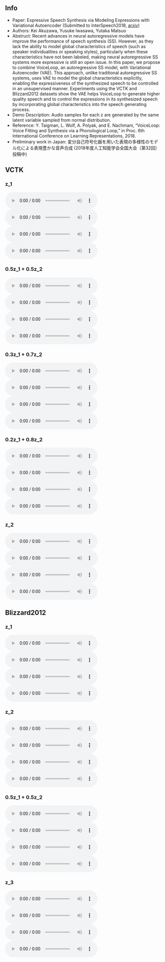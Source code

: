 ## Info

- Paper: Expressive Speech Synthesis via Modeling Expressions with Variational Autoencoder (Submitted to InterSpeech2018, [arxiv](http://arxiv.org/abs/1804.02135))
- Authors: Kei Akuzawa, Yusuke Iwasawa, Yutaka Matsuo
- Abstruct: Recent advances in neural autoregressive models have improve the performance of speech synthesis (SS). However, as they lack the ability to model global characteristics of speech (such as speaker individualities or speaking styles), particularly when these characteristics have not been labeled, making neural autoregressive SS systems more expressive is still an open issue. In this paper, we propose to combine VoiceLoop, an autoregressive SS model, with Variational Autoencoder (VAE). This approach, unlike traditional autoregressive SS systems, uses VAE to model the global characteristics explicitly, enabling the expressiveness of the synthesized speech to be controlled in an unsupervised manner. Experiments using the VCTK and Blizzard2012 datasets show the VAE helps VoiceLoop to generate higher quality speech and to control the expressions in its synthesized speech by incorporating global characteristics into the speech generating process.
- Demo Description: Audio samples for each z are generated by the same latent variable sampled from normal distribution.
- Reference: Y. Taigman, L. Wolf, A. Polyak, and E. Nachmani, “VoiceLoop: Voice Fitting and Synthesis via a Phonological Loop,” in Proc. 6th International Conference on Learning Representations, 2018.
- Preliminary work in Japan: 変分自己符号化器を用いた表現の多様性のモデル化による表現豊かな音声合成 (2018年度人工知能学会全国大会（第32回） 投稿中)

## VCTK

### z_1

<audio src="audio/vctk_z1_txt1.wav" controls></audio>
<audio src="audio/vctk_z1_txt2.wav" controls></audio>
<audio src="audio/vctk_z1_txt3.wav" controls></audio>
<audio src="audio/vctk_z1_txt4.wav" controls></audio>

### 0.5z_1 + 0.5z_2

<audio src="audio/vctk_z12_txt1_alpha5.wav" controls></audio>
<audio src="audio/vctk_z12_txt2_alpha5.wav" controls></audio>
<audio src="audio/vctk_z12_txt3_alpha5.wav" controls></audio>
<audio src="audio/vctk_z12_txt4_alpha5.wav" controls></audio>

### 0.3z_1 + 0.7z_2

<audio src="audio/vctk_z12_txt1_alpha3.wav" controls></audio>
<audio src="audio/vctk_z12_txt2_alpha3.wav" controls></audio>
<audio src="audio/vctk_z12_txt3_alpha3.wav" controls></audio>
<audio src="audio/vctk_z12_txt4_alpha3.wav" controls></audio>

### 0.2z_1 + 0.8z_2

<audio src="audio/vctk_z12_txt1_alpha2.wav" controls></audio>
<audio src="audio/vctk_z12_txt2_alpha2.wav" controls></audio>
<audio src="audio/vctk_z12_txt3_alpha2.wav" controls></audio>
<audio src="audio/vctk_z12_txt4_alpha2.wav" controls></audio>

### z_2

<audio src="audio/vctk_z2_txt1.wav" controls></audio>
<audio src="audio/vctk_z2_txt2.wav" controls></audio>
<audio src="audio/vctk_z2_txt3.wav" controls></audio>
<audio src="audio/vctk_z2_txt4.wav" controls></audio>

## Blizzard2012

### z_1

<audio src="audio/blizzard_z1_txt1.wav" controls></audio>
<audio src="audio/blizzard_z1_txt2.wav" controls></audio>
<audio src="audio/blizzard_z1_txt3.wav" controls></audio>
<audio src="audio/blizzard_z1_txt4.wav" controls></audio>

### z_2

<audio src="audio/blizzard_z2_txt1.wav" controls></audio>
<audio src="audio/blizzard_z2_txt2.wav" controls></audio>
<audio src="audio/blizzard_z2_txt3.wav" controls></audio>
<audio src="audio/blizzard_z2_txt4.wav" controls></audio>

### 0.5z_1 + 0.5z_2

<audio src="audio/blizzard_z12_txt1.wav" controls></audio>
<audio src="audio/blizzard_z12_txt2.wav" controls></audio>
<audio src="audio/blizzard_z12_txt3.wav" controls></audio>
<audio src="audio/blizzard_z12_txt4.wav" controls></audio>

### z_3

<audio src="audio/blizzard_z3_txt1.wav" controls></audio>
<audio src="audio/blizzard_z3_txt2.wav" controls></audio>
<audio src="audio/blizzard_z3_txt3.wav" controls></audio>
<audio src="audio/blizzard_z3_txt4.wav" controls></audio>
